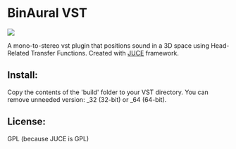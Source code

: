 # BinAural VST
![](screenshot.png?raw=true)

A mono-to-stereo vst plugin that positions sound in a 3D space using Head-Related Transfer Functions.
Created with [JUCE](http://www.juce.com/) framework.

## Install:
Copy the contents of the 'build' folder to your VST directory.
You can remove unneeded version: _32 (32-bit) or _64 (64-bit).

## License:
GPL (because JUCE is GPL)
